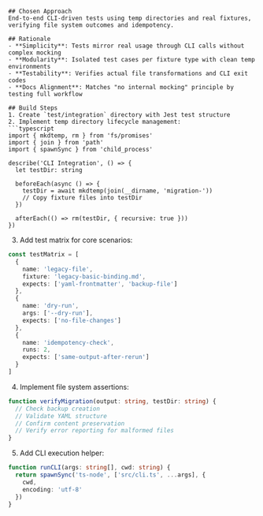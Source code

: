 ```
## Chosen Approach
End-to-end CLI-driven tests using temp directories and real fixtures, verifying file system outcomes and idempotency.

## Rationale
- **Simplicity**: Tests mirror real usage through CLI calls without complex mocking
- **Modularity**: Isolated test cases per fixture type with clean temp environments
- **Testability**: Verifies actual file transformations and CLI exit codes
- **Docs Alignment**: Matches "no internal mocking" principle by testing full workflow

## Build Steps
1. Create `test/integration` directory with Jest test structure
2. Implement temp directory lifecycle management:
```typescript
import { mkdtemp, rm } from 'fs/promises'
import { join } from 'path'
import { spawnSync } from 'child_process'

describe('CLI Integration', () => {
  let testDir: string

  beforeEach(async () => {
    testDir = await mkdtemp(join(__dirname, 'migration-'))
    // Copy fixture files into testDir
  })

  afterEach(() => rm(testDir, { recursive: true }))
})
```
3. Add test matrix for core scenarios:
```typescript
const testMatrix = [
  {
    name: 'legacy-file',
    fixture: 'legacy-basic-binding.md',
    expects: ['yaml-frontmatter', 'backup-file']
  },
  {
    name: 'dry-run',
    args: ['--dry-run'],
    expects: ['no-file-changes']
  },
  {
    name: 'idempotency-check',
    runs: 2,
    expects: ['same-output-after-rerun']
  }
]
```
4. Implement file system assertions:
```typescript
function verifyMigration(output: string, testDir: string) {
  // Check backup creation
  // Validate YAML structure
  // Confirm content preservation
  // Verify error reporting for malformed files
}
```
5. Add CLI execution helper:
```typescript
function runCLI(args: string[], cwd: string) {
  return spawnSync('ts-node', ['src/cli.ts', ...args], {
    cwd,
    encoding: 'utf-8'
  })
}
```
